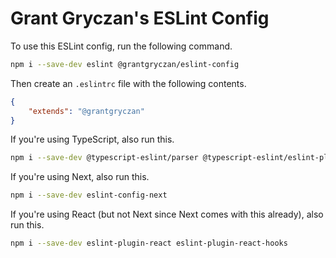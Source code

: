 # Grant Gryczan's ESLint Config

To use this ESLint config, run the following command.

```sh
npm i --save-dev eslint @grantgryczan/eslint-config
```

Then create an `.eslintrc` file with the following contents.

```json
{
	"extends": "@grantgryczan"
}
```

If you're using TypeScript, also run this.

```sh
npm i --save-dev @typescript-eslint/parser @typescript-eslint/eslint-plugin
```

If you're using Next, also run this.

```sh
npm i --save-dev eslint-config-next
```

If you're using React (but not Next since Next comes with this already), also run this.

```sh
npm i --save-dev eslint-plugin-react eslint-plugin-react-hooks
```
